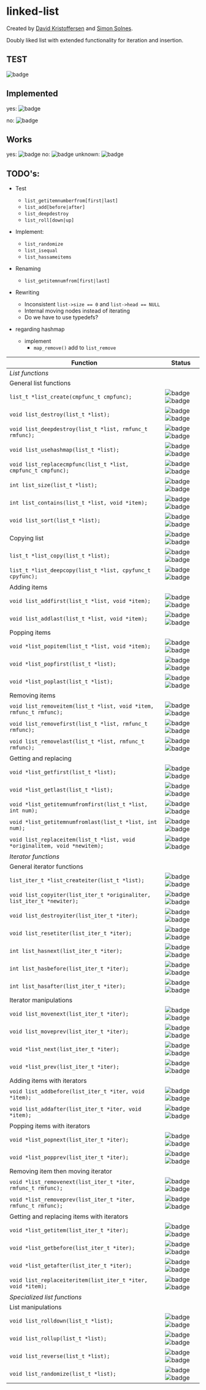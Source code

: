 # linked-list

Created by [David Kristoffersen](https://github.com/davidkristoffersen/) and [Simon Solnes](https://github.com/simonsolnes/).

Doubly liked list with extended functionality for iteration and insertion.

## TEST
![badge](https://img.shields.io/badge/start%20witha-whyyyy%3F-brightgreen.svg)

## Implemented

yes: ![badge](https://img.shields.io/badge/implemented-yes-brightgreen.svg)

no: ![badge](https://img.shields.io/badge/implemented-no-brightred.svg)

## Works

yes: ![badge](https://img.shields.io/badge/works-yes-brightgreen.svg)
no: ![badge](https://img.shields.io/badge/works-no-brightred.svg)
unknown: ![badge](https://img.shields.io/badge/works-unknown-gray.svg)



## TODO's:

* Test
	* `list_getitemnumberfrom[first|last]`
	* `list_add[before|after]`
	* `list_deepdestroy`
	* `list_roll[down|up]`
* Implement:
	* `list_randomize`
	* `list_isequal`
	* `list_hassameitems`
* Renaming
	* `list_getitemnumfrom[first|last]`
* Rewriting
	* Inconsistent `list->size == 0` and `list->head == NULL`
	* Internal moving nodes instead of iterating
	* Do we have to use typedefs?


* regarding hashmap
	* implement
		* `map_remove()` add to `list_remove`

| Function 																	| Status																																|
|---------------------------------------------------------------------------|---------------------------------------------------------------------------------------------------------------------------------------|
| *List functions*															|																																		|
| General list functions													|																																		|
| `list_t *list_create(cmpfunc_t cmpfunc);`									|![badge](https://img.shields.io/badge/implemented-yes-brightgreen.svg)![badge](https://img.shields.io/badge/works-unknown-gray.svg)	|
| `void list_destroy(list_t *list);`										|![badge](https://img.shields.io/badge/implemented-yes-brightgreen.svg)![badge](https://img.shields.io/badge/works-unknown-gray.svg)	|
| `void list_deepdestroy(list_t *list, rmfunc_t rmfunc);`					|![badge](https://img.shields.io/badge/implemented-yes-brightgreen.svg)![badge](https://img.shields.io/badge/works-unknown-gray.svg)	|
| `void list_usehashmap(list_t *list);`										|![badge](https://img.shields.io/badge/implemented-yes-brightgreen.svg)![badge](https://img.shields.io/badge/works-unknown-gray.svg)	|
| `void list_replacecmpfunc(list_t *list, cmpfunc_t cmpfunc);`				|![badge](https://img.shields.io/badge/implemented-yes-brightgreen.svg)![badge](https://img.shields.io/badge/works-unknown-gray.svg)	|
| `int list_size(list_t *list);`											|![badge](https://img.shields.io/badge/implemented-yes-brightgreen.svg)![badge](https://img.shields.io/badge/works-unknown-gray.svg)	|
| `int list_contains(list_t *list, void *item);`							|![badge](https://img.shields.io/badge/implemented-yes-brightgreen.svg)![badge](https://img.shields.io/badge/works-unknown-gray.svg)	|
| `void list_sort(list_t *list);`											|![badge](https://img.shields.io/badge/implemented-no-brightred.svg)![badge](https://img.shields.io/badge/works-unknown-gray.svg)		|
| Copying list																|![badge](https://img.shields.io/badge/implemented-yes-brightgreen.svg)![badge](https://img.shields.io/badge/works-unknown-gray.svg)	|
| `list_t *list_copy(list_t *list);`										|![badge](https://img.shields.io/badge/implemented-yes-brightgreen.svg)![badge](https://img.shields.io/badge/works-unknown-gray.svg)	|
| `list_t *list_deepcopy(list_t *list, cpyfunc_t cpyfunc);`					|![badge](https://img.shields.io/badge/implemented-yes-brightgreen.svg)![badge](https://img.shields.io/badge/works-unknown-gray.svg)	|
| Adding items																|																																		|
| `void list_addfirst(list_t *list, void *item);`							|![badge](https://img.shields.io/badge/implemented-yes-brightgreen.svg)![badge](https://img.shields.io/badge/works-unknown-gray.svg)	|
| `void list_addlast(list_t *list, void *item);`							|![badge](https://img.shields.io/badge/implemented-yes-brightgreen.svg)![badge](https://img.shields.io/badge/works-unknown-gray.svg)	|
| Popping items																|	|																																	|
| `void *list_popitem(list_t *list, void *item);`							|![badge](https://img.shields.io/badge/implemented-yes-brightgreen.svg)![badge](https://img.shields.io/badge/works-unknown-gray.svg)	|
| `void *list_popfirst(list_t *list);`										|![badge](https://img.shields.io/badge/implemented-yes-brightgreen.svg)![badge](https://img.shields.io/badge/works-unknown-gray.svg)	|
| `void *list_poplast(list_t *list);`										|![badge](https://img.shields.io/badge/implemented-yes-brightgreen.svg)![badge](https://img.shields.io/badge/works-unknown-gray.svg)	|
| Removing items															|																																		|
| `void list_removeitem(list_t *list, void *item, rmfunc_t rmfunc);`		|![badge](https://img.shields.io/badge/implemented-yes-brightgreen.svg)![badge](https://img.shields.io/badge/works-unknown-gray.svg)	|
| `void list_removefirst(list_t *list, rmfunc_t rmfunc);`					|![badge](https://img.shields.io/badge/implemented-yes-brightgreen.svg)![badge](https://img.shields.io/badge/works-unknown-gray.svg)	|
| `void list_removelast(list_t *list, rmfunc_t rmfunc);`					|![badge](https://img.shields.io/badge/implemented-yes-brightgreen.svg)![badge](https://img.shields.io/badge/works-unknown-gray.svg)	|
| Getting and replacing														|																																		|
| `void *list_getfirst(list_t *list);`										|![badge](https://img.shields.io/badge/implemented-yes-brightgreen.svg)![badge](https://img.shields.io/badge/works-unknown-gray.svg)	|
| `void *list_getlast(list_t *list);`										|![badge](https://img.shields.io/badge/implemented-yes-brightgreen.svg)![badge](https://img.shields.io/badge/works-unknown-gray.svg)	|
| `void *list_getitemnumfromfirst(list_t *list, int num);`					|![badge](https://img.shields.io/badge/implemented-yes-brightgreen.svg)![badge](https://img.shields.io/badge/works-unknown-gray.svg)	|
| `void *list_getitemnumfromlast(list_t *list, int num);`					|![badge](https://img.shields.io/badge/implemented-yes-brightgreen.svg)![badge](https://img.shields.io/badge/works-unknown-gray.svg)	|
| `void list_replaceitem(list_t *list, void *originalitem, void *newitem);`	|![badge](https://img.shields.io/badge/implemented-no-brightred.svg)![badge](https://img.shields.io/badge/works-unknown-gray.svg)		|
| *Iterator functions*														|																																		|
| General iterator functions												|																																		|
| `list_iter_t *list_createiter(list_t *list);`								|![badge](https://img.shields.io/badge/implemented-yes-brightgreen.svg)![badge](https://img.shields.io/badge/works-unknown-gray.svg)	|
| `void list_copyiter(list_iter_t *originaliter, list_iter_t *newiter);`	|![badge](https://img.shields.io/badge/implemented-yes-brightgreen.svg)![badge](https://img.shields.io/badge/works-unknown-gray.svg)	|
| `void list_destroyiter(list_iter_t *iter);`								|![badge](https://img.shields.io/badge/implemented-yes-brightgreen.svg)![badge](https://img.shields.io/badge/works-unknown-gray.svg)	|
| `void list_resetiter(list_iter_t *iter);`									|![badge](https://img.shields.io/badge/implemented-yes-brightgreen.svg)![badge](https://img.shields.io/badge/works-unknown-gray.svg)	|
| `int list_hasnext(list_iter_t *iter);`									|![badge](https://img.shields.io/badge/implemented-yes-brightgreen.svg)![badge](https://img.shields.io/badge/works-unknown-gray.svg)	|
| `int list_hasbefore(list_iter_t *iter);`									|![badge](https://img.shields.io/badge/implemented-yes-brightgreen.svg)![badge](https://img.shields.io/badge/works-unknown-gray.svg)	|
| `int list_hasafter(list_iter_t *iter);`									|![badge](https://img.shields.io/badge/implemented-yes-brightgreen.svg)![badge](https://img.shields.io/badge/works-unknown-gray.svg)	|
| Iterator manipulations													|																																		|
| `void list_movenext(list_iter_t *iter);`									|![badge](https://img.shields.io/badge/implemented-yes-brightgreen.svg)![badge](https://img.shields.io/badge/works-unknown-gray.svg)	|
| `void list_moveprev(list_iter_t *iter);`									|![badge](https://img.shields.io/badge/implemented-yes-brightgreen.svg)![badge](https://img.shields.io/badge/works-unknown-gray.svg)	|
| `void *list_next(list_iter_t *iter);`										|![badge](https://img.shields.io/badge/implemented-yes-brightgreen.svg)![badge](https://img.shields.io/badge/works-unknown-gray.svg)	|
| `void *list_prev(list_iter_t *iter);`										|![badge](https://img.shields.io/badge/implemented-yes-brightgreen.svg)![badge](https://img.shields.io/badge/works-unknown-gray.svg)	|
| Adding items with iterators												|																																		|
| `void list_addbefore(list_iter_t *iter, void *item);`						|![badge](https://img.shields.io/badge/implemented-yes-brightgreen.svg)![badge](https://img.shields.io/badge/works-unknown-gray.svg)	|
| `void list_addafter(list_iter_t *iter, void *item);`						|![badge](https://img.shields.io/badge/implemented-yes-brightgreen.svg)![badge](https://img.shields.io/badge/works-unknown-gray.svg)	|
| Popping items with iterators												|																																		|
| `void *list_popnext(list_iter_t *iter);`									|![badge](https://img.shields.io/badge/implemented-yes-brightgreen.svg)![badge](https://img.shields.io/badge/works-unknown-gray.svg)	|
| `void *list_popprev(list_iter_t *iter);`									|![badge](https://img.shields.io/badge/implemented-yes-brightgreen.svg)![badge](https://img.shields.io/badge/works-unknown-gray.svg)	|
| Removing item then moving iterator										|																																		|
| `void *list_removenext(list_iter_t *iter, rmfunc_t rmfunc);`				|![badge](https://img.shields.io/badge/implemented-no-brightred.svg)![badge](https://img.shields.io/badge/works-unknown-gray.svg)		|
| `void *list_removeprev(list_iter_t *iter, rmfunc_t rmfunc);`				|![badge](https://img.shields.io/badge/implemented-no-brightred.svg)![badge](https://img.shields.io/badge/works-unknown-gray.svg)		|
| Getting and replacing items with iterators								|																																		|
| `void *list_getitem(list_iter_t *iter);`									|![badge](https://img.shields.io/badge/implemented-yes-brightgreen.svg)![badge](https://img.shields.io/badge/works-unknown-gray.svg)	|
| `void *list_getbefore(list_iter_t *iter);`								|![badge](https://img.shields.io/badge/implemented-yes-brightgreen.svg)![badge](https://img.shields.io/badge/works-unknown-gray.svg)	|
| `void *list_getafter(list_iter_t *iter);`									|![badge](https://img.shields.io/badge/implemented-yes-brightgreen.svg)![badge](https://img.shields.io/badge/works-unknown-gray.svg)	|
| `void list_replaceiteritem(list_iter_t *iter, void *item);`				|![badge](https://img.shields.io/badge/implemented-yes-brightgreen.svg)![badge](https://img.shields.io/badge/works-unknown-gray.svg)	|
|*Specialized list functions*												|																																		|
| List manipulations														|																																		|
| `void list_rolldown(list_t *list);`										|![badge](https://img.shields.io/badge/implemented-yes-brightgreen.svg)![badge](https://img.shields.io/badge/works-unknown-gray.svg)	|
| `void list_rollup(list_t *list);`											|![badge](https://img.shields.io/badge/implemented-yes-brightgreen.svg)![badge](https://img.shields.io/badge/works-unknown-gray.svg)	|
| `void list_reverse(list_t *list);`										|![badge](https://img.shields.io/badge/implemented-yes-brightgreen.svg)![badge](https://img.shields.io/badge/works-unknown-gray.svg)	|
| `void list_randomize(list_t *list);`										|![badge](https://img.shields.io/badge/implemented-no-brightred.svg)![badge](https://img.shields.io/badge/works-unknown-gray.svg)		|
